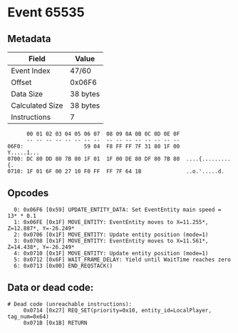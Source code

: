 # Event 65535

## Metadata

| Field           | Value    |
|-----------------|----------|
| Event Index     | 47/60    |
| Offset          | 0x06F6   |
| Data Size       | 38 bytes |
| Calculated Size | 38 bytes |
| Instructions    | 7        |

```
      00 01 02 03 04 05 06 07  08 09 0A 0B 0C 0D 0E 0F
      -- -- -- -- -- -- -- --  -- -- -- -- -- -- -- --
06F0:                   59 04  F8 FF FF 7F 31 80 1F 00        Y.....1...
0700: DC 80 DD 80 7B 80 1F 01  1F 00 DE 80 DF 80 7B 80  ....{.........{.
0710: 1F 01 6F 00 27 10 F0 FF  FF 7F 64 1B              ..o.'.....d.    
```

## Opcodes

```
  0: 0x06F6 [0x59] UPDATE_ENTITY_DATA: Set EventEntity main speed = 13* * 0.1
  1: 0x06FE [0x1F] MOVE_ENTITY: EventEntity moves to X=11.255*, Z=12.887*, Y=-26.249*
  2: 0x0706 [0x1F] MOVE_ENTITY: Update entity position (mode=1)
  3: 0x0708 [0x1F] MOVE_ENTITY: EventEntity moves to X=11.561*, Z=14.438*, Y=-26.249*
  4: 0x0710 [0x1F] MOVE_ENTITY: Update entity position (mode=1)
  5: 0x0712 [0x6F] WAIT_FRAME_DELAY: Yield until WaitTime reaches zero
  6: 0x0713 [0x00] END_REQSTACK()
```

## Data or dead code:

```
# Dead code (unreachable instructions):
     0x0714 [0x27] REQ_SET(priority=0x10, entity_id=LocalPlayer, tag_num=0x64)
     0x071B [0x1B] RETURN
```